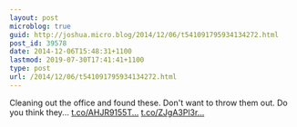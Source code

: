 ```yaml
---
layout: post
microblog: true
guid: http://joshua.micro.blog/2014/12/06/t541091795934134272.html
post_id: 39578
date: 2014-12-06T15:48:31+1100
lastmod: 2019-07-30T17:41:41+1100
type: post
url: /2014/12/06/t541091795934134272.html
---
```

Cleaning out the office and found these. Don't want to throw them out. Do you think they... [t.co/AHJR9155T...](http://t.co/AHJR9155Tw) [t.co/ZJgA3Pl3r...](http://t.co/ZJgA3Pl3ri)
